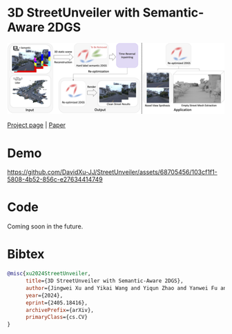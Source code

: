 # 3D StreetUnveiler with Semantic-Aware 2DGS

![Teaser image](assets/teaser.png)

[Project page](https://streetunveiler.github.io/) | [Paper](https://arxiv.org/abs/2405.18416)

# Demo

https://github.com/DavidXu-JJ/StreetUnveiler/assets/68705456/103cf1f1-5808-4b52-856c-e27634414749

# Code

Coming soon in the future.

# Bibtex

```bibtex
@misc{xu2024StreetUnveiler,
      title={3D StreetUnveiler with Semantic-Aware 2DGS}, 
      author={Jingwei Xu and Yikai Wang and Yiqun Zhao and Yanwei Fu and Shenghua Gao},
      year={2024},
      eprint={2405.18416},
      archivePrefix={arXiv},
      primaryClass={cs.CV}
}
```
